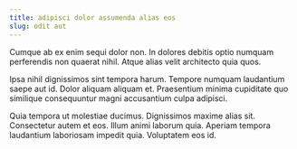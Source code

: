 ```yaml
---
title: adipisci dolor assumenda alias eos
slug: odit aut
---
```


Cumque ab ex enim sequi dolor non. In dolores debitis optio numquam perferendis non quaerat nihil. Atque alias velit architecto quia quos.

Ipsa nihil dignissimos sint tempora harum. Tempore numquam laudantium saepe aut id. Dolor aliquam aliquam et. Praesentium minima cupiditate quo similique consequuntur magni accusantium culpa adipisci.

Quia tempora ut molestiae ducimus. Dignissimos maxime alias sit. Consectetur autem et eos. Illum animi laborum quia. Aperiam tempora laudantium laboriosam impedit quia. Voluptatem eos id.
